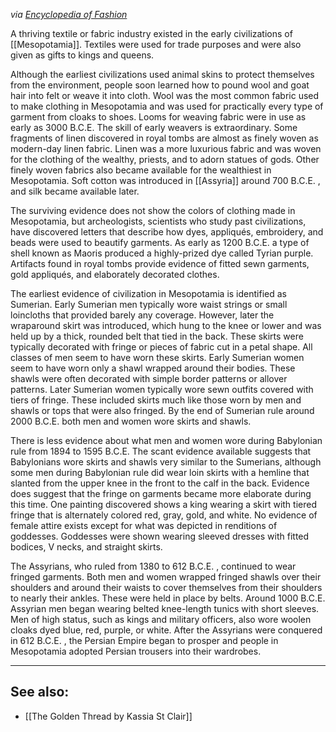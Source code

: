 <cite>via <a href="http://www.fashionencyclopedia.com/fashion_costume_culture/The-Ancient-World-Mesopotamia/Mesopotamian-Clothing.html">Encyclopedia of Fashion</a></cite>

A thriving textile or fabric industry existed in the early civilizations of [[Mesopotamia]]. Textiles were used for trade purposes and were also given as gifts to kings and queens.

Although the earliest civilizations used animal skins to protect themselves from the environment, people soon learned how to pound wool and goat hair into felt or weave it into cloth. Wool was the most common fabric used to make clothing in Mesopotamia and was used for practically every type of garment from cloaks to shoes. Looms for weaving fabric were in use as early as 3000 B.C.E. The skill of early weavers is extraordinary. Some fragments of linen discovered in royal tombs are almost as finely woven as modern-day linen fabric. Linen was a more luxurious fabric and was woven for the clothing of the wealthy, priests, and to adorn statues of gods. Other finely woven fabrics also became available for the wealthiest in Mesopotamia. Soft cotton was introduced in [[Assyria]] around 700 B.C.E. , and silk became available later.

The surviving evidence does not show the colors of clothing made in Mesopotamia, but archeologists, scientists who study past civilizations, have discovered letters that describe how dyes, appliqués, embroidery, and beads were used to beautify garments. As early as 1200 B.C.E. a type of shell known as Maoris produced a highly-prized dye called Tyrian purple. Artifacts found in royal tombs provide evidence of fitted sewn garments, gold appliqués, and elaborately decorated clothes.

The earliest evidence of civilization in Mesopotamia is identified as Sumerian. Early Sumerian men typically wore waist strings or small loincloths that provided barely any coverage. However, later the wraparound skirt was introduced, which hung to the knee or lower and was held up by a thick, rounded belt that tied in the back. These skirts were typically decorated with fringe or pieces of fabric cut in a petal shape. All classes of men seem to have worn these skirts. Early Sumerian women seem to have worn only a shawl wrapped around their bodies. These shawls were often decorated with simple border patterns or allover patterns. Later Sumerian women typically wore sewn outfits covered with tiers of fringe. These included skirts much like those worn by men and shawls or tops that were also fringed. By the end of Sumerian rule around 2000 B.C.E. both men and women wore skirts and shawls.

There is less evidence about what men and women wore during Babylonian rule from 1894 to 1595 B.C.E. The scant evidence available suggests that Babylonians wore skirts and shawls very similar to the Sumerians, although some men during Babylonian rule did wear loin skirts with a hemline that slanted from the upper knee in the front to the calf in the back. Evidence does suggest that the fringe on garments became more elaborate during this time. One painting discovered shows a king wearing a skirt with tiered fringe that is alternately colored red, gray, gold, and white. No evidence of female attire exists except for what was depicted in renditions of goddesses. Goddesses were shown wearing sleeved dresses with fitted bodices, V necks, and straight skirts.

The Assyrians, who ruled from 1380 to 612 B.C.E. , continued to wear fringed garments. Both men and women wrapped fringed shawls over their shoulders and around their waists to cover themselves from their shoulders to nearly their ankles. These were held in place by belts. Around 1000 B.C.E. Assyrian men began wearing belted knee-length tunics with short sleeves. Men of high status, such as kings and military officers, also wore woolen cloaks dyed blue, red, purple, or white. After the Assyrians were conquered in 612 B.C.E. , the Persian Empire began to prosper and people in Mesopotamia adopted Persian trousers into their wardrobes.

---

## See also:
- [[The Golden Thread by Kassia St Clair]]
